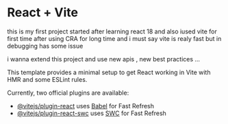 # React + Vite
this is  my first project started after learning react 18
and also iused vite for first time after using CRA for long time and i must say vite is realy fast but in debugging has some issue

i wanna extend this project and use new apis , new best practices ...




This template provides a minimal setup to get React working in Vite with HMR and some ESLint rules.

Currently, two official plugins are available:

- [@vitejs/plugin-react](https://github.com/vitejs/vite-plugin-react/blob/main/packages/plugin-react/README.md) uses [Babel](https://babeljs.io/) for Fast Refresh
- [@vitejs/plugin-react-swc](https://github.com/vitejs/vite-plugin-react-swc) uses [SWC](https://swc.rs/) for Fast Refresh
